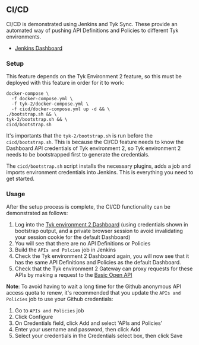## CI/CD

CI/CD is demonstrated using Jenkins and Tyk Sync. These provide an automated way of pushing API Definitions and Policies to different Tyk environments.

- [Jenkins Dashboard](http://localhost:8070)

### Setup

This feature depends on the Tyk Environment 2 feature, so this must be deployed with this feature in order for it to work:

```
docker-compose \
  -f docker-compose.yml \
  -f tyk-2/docker-compose.yml \
  -f cicd/docker-compose.yml up -d && \
./bootstrap.sh && \
tyk-2/bootstrap.sh && \
cicd/bootstrap.sh
```

It's importants that the `tyk-2/bootstrap.sh` is run before the `cicd/bootstrap.sh`. This is because the CI/CD feature needs to know the Dashboard API credentials of Tyk environment 2, so Tyk environment 2 needs to be bootstrapped first to generate the credentials.

The `cicd/bootstrap.sh` script installs the necessary plugins, adds a job and imports environment credentials into Jenkins. This is everything you need to get started.

### Usage

After the setup process is complete, the CI/CD functionality can be demonstrated as follows:

1. Log into the [Tyk environment 2 Dashboard](http://localhost:3002) (using credentials shown in bootstrap output, and a private browser session to avoid invalidating your session cookie for the default Dashboard)
2. You will see that there are no API Definitions or Policies
3. Build the `APIs and Polcies` job in Jenkins
4. Check the Tyk environment 2 Dashboard again, you will now see that it has the same API Definitions and Policies as the default Dashboard.
5. Check that the Tyk environment 2 Gateway can proxy requests for these APIs by making a request to the [Basic Open API](http://localhost:8085/basic-open-api)

**Note**: To avoid having to wait a long time for the Github anonymous API access quota to renew, it's recommended that you update the `APIs and Policies` job to use your Github credentials:

1. Go to `APIs and Policies` job
2. Click Configure
3. On Credentials field, click Add and select 'APIs and Policies'
4. Enter your username and password, then click Add
5. Select your credentials in the Credentials select box, then click Save
